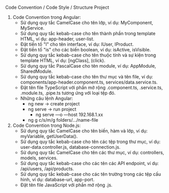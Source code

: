 Code Convention / Code Style / Structure Project

1. Code Convention trong Angular:
    * Sử dụng quy tắc CamelCase cho tên lớp, ví dụ: MyComponent, MyService.
    * Sử dụng quy tắc kebab-case cho tên thành phần trong template HTML, ví dụ: app-header, user-list.
    * Đặt tiền tố "I" cho tên interface, ví dụ: IUser, IProduct.
    * Đặt tiền tố "is" cho các biến boolean, ví dụ: isActive, isVisible.
    * Sử dụng quy tắc kebab-case cho tên thuộc tính và sự kiện trong template HTML, ví dụ: [ngClass], (click).
    * Sử dụng quy tắc PascalCase cho tên module, ví dụ: AppModule, SharedModule.
    * Sử dụng quy tắc kebab-case cho tên thư mục và tên file, ví dụ: components/app-header.component.ts, services/data.service.ts.
    * Đặt tên file TypeScript với phần mở rộng .component.ts, .service.ts, .module.ts, .pipe.ts tương ứng với loại tệp đó.
    * Những câu lệnh Angular: 
        * ng new -> create project
        * ng serve -> run project
            - ng serve —o —host 192.168.1.xx
        * 	ng g c/s/m/g folders/…/name-file
2. Code Convention trong Node.js:
    * Sử dụng quy tắc CamelCase cho tên biến, hàm và lớp, ví dụ: myVariable, getUserData().
    * Sử dụng quy tắc kebab-case cho tên các tệp trong thư mục, ví dụ: user-data.controller.js, database-connection.js.
    * Sử dụng quy tắc CamelCase cho tên các thư mục, ví dụ: controllers, models, services.
    * Sử dụng quy tắc kebab-case cho các tên các API endpoint, ví dụ: /api/users, /api/products.
    * Sử dụng quy tắc kebab-case cho các tên trường trong các tệp cấu hình, ví dụ: database-url, app-port.
    * Đặt tên file JavaScript với phần mở rộng .js.
